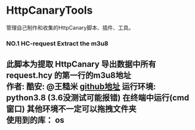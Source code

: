 # HttpCanaryTools
管理自己制作和收集的HttpCanary脚本、插件、工具。
### NO.1 HC-request Extract the m3u8
此脚本为提取 HttpCanary 导出数据中所有 request.hcy 的第一行的m3u8地址  
作者: 酷安: @王糙米              [github地址](https://github.com/antnesswcm/HttpCanaryTools/tree/main/HC-request%20Extract%20the%20m3u8)
运行环境: python3.8 (3.6没测试可能报错)  在终端中运行(cmd窗口) 其他环境不一定可以拖拽文件夹  
使用到的库： os  
---------

